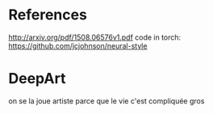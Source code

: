 # References
http://arxiv.org/pdf/1508.06576v1.pdf
code in torch: https://github.com/jcjohnson/neural-style

# DeepArt
on se la joue artiste parce que le vie c'est compliquée gros
